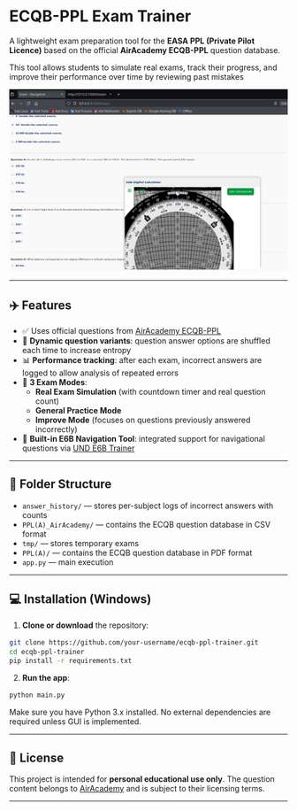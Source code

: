 # ECQB-PPL Exam Trainer

A lightweight exam preparation tool for the **EASA PPL (Private Pilot Licence)** based on the official **AirAcademy ECQB-PPL** question database.

This tool allows students to simulate real exams, track their progress, and improve their performance over time by reviewing past mistakes

![Example](static/images/2025-06-05_12-31.png)

---

## ✈️ Features

- ✅ Uses official questions from [AirAcademy ECQB-PPL](https://aircademy.com/ecqb-ppl-en/)
- 🔀 **Dynamic question variants**: question answer options are shuffled each time to increase entropy
- 📊 **Performance tracking**: after each exam, incorrect answers are logged to allow analysis of repeated errors
- 📅 **3 Exam Modes**:
  - **Real Exam Simulation** (with countdown timer and real question count)
  - **General Practice Mode**
  - **Improve Mode** (focuses on questions previously answered incorrectly)
- 🧮 **Built-in E6B Navigation Tool**: integrated support for navigational questions via [UND E6B Trainer](https://mediafiles.aero.und.edu/aero.und.edu/aviation/trainers/e6b/)

---

## 📁 Folder Structure

- `answer_history/` — stores per-subject logs of incorrect answers with counts
- `PPL(A)_AirAcademy/` — contains the ECQB question database in CSV format
- `tmp/` — stores temporary exams
- `PPL(A)/`  — contains the ECQB question database in PDF format
- `app.py` — main execution 

---

## 💻 Installation (Windows)

1. **Clone or download** the repository:
```bash
git clone https://github.com/your-username/ecqb-ppl-trainer.git
cd ecqb-ppl-trainer
pip install -r requirements.txt
```

2. **Run the app**:
```bash
python main.py
```

Make sure you have Python 3.x installed. No external dependencies are required unless GUI is implemented.

---

## 📜 License

This project is intended for **personal educational use only**. The question content belongs to [AirAcademy](https://aircademy.com) and is subject to their licensing terms.

---


